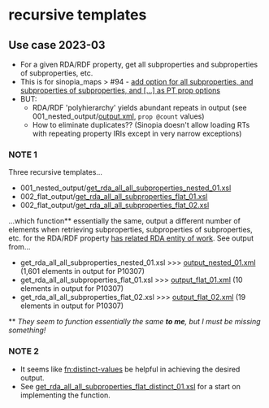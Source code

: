 # recursive templates

## Use case 2023-03
- For a given RDA/RDF property, get all subproperties and subproperties of subproperties, etc.
- This is for sinopia_maps > #94 - [add option for all subproperties, and subproperties of subproperties, and [...] as PT prop options](https://github.com/uwlib-cams/sinopia_maps/issues/94)
- BUT:
    - RDA/RDF 'polyhierarchy' yields abundant repeats in output (see 001_nested_output/[output.xml](https://github.com/briesenberg07/xml_stack/blob/6e761b8ca0f44f8b5c3b46b6a8299919ec5ae4c9/recursive_templates/001_nested_output/output_nested_01.xml), `prop @count` values)
    - How to eliminate duplicates?? (Sinopia doesn't allow loading RTs with repeating property IRIs except in very narrow exceptions)
### NOTE 1
Three recursive templates...
- 001_nested_output/[get_rda_all_all_subproperties_nested_01.xsl](https://github.com/briesenberg07/xml_stack/blob/6e761b8ca0f44f8b5c3b46b6a8299919ec5ae4c9/recursive_templates/001_nested_output/get_rda_all_all_subproperties_nested_01.xsl)
- 002_flat_output/[get_rda_all_all_subproperties_flat_01.xsl](https://github.com/briesenberg07/xml_stack/blob/6e761b8ca0f44f8b5c3b46b6a8299919ec5ae4c9/recursive_templates/002_flat_output/get_rda_all_all_subproperties_flat_01.xsl)
- 002_flat_output/[get_rda_all_all_subproperties_flat_02.xsl](https://github.com/briesenberg07/xml_stack/blob/6e761b8ca0f44f8b5c3b46b6a8299919ec5ae4c9/recursive_templates/002_flat_output/get_rda_all_all_subproperties_flat_02.xsl)

...which function\*\* essentially the same, output a different number of elements when retrieving subproperties, subproperties of subproperties, etc. for the RDA/RDF property [has related RDA entity of work](http://rdaregistry.info/Elements/w/P10307). See output from...
- get_rda_all_all_subproperties_nested_01.xsl >>> [output_nested_01.xml](https://github.com/briesenberg07/xml_stack/blob/6e761b8ca0f44f8b5c3b46b6a8299919ec5ae4c9/recursive_templates/001_nested_output/output_nested_01.xml) (1,601 elements in output for P10307)
- get_rda_all_all_subproperties_flat_01.xsl >>> [output_flat_01.xml](https://github.com/briesenberg07/xml_stack/blob/6e761b8ca0f44f8b5c3b46b6a8299919ec5ae4c9/recursive_templates/002_flat_output/output_flat_01.xml#L11-L20) (10 elements in output for P10307)
- get_rda_all_all_subproperties_flat_02.xsl >>> [output_flat_02.xml](https://github.com/briesenberg07/xml_stack/blob/6e761b8ca0f44f8b5c3b46b6a8299919ec5ae4c9/recursive_templates/002_flat_output/output_flat_02.xml#L11-L29) (19 elements in output for P10307)

\*\* *They seem to function essentially the same **to me**, but I must be missing something!*

### NOTE 2
- It seems like [fn:distinct-values](https://www.w3.org/TR/xpath-functions-31/#func-distinct-values) be helpful in achieving the desired output.
- See [get_rda_all_all_subproperties_flat_distinct_01.xsl](get_rda_all_all_subproperties_flat_distinct_01.xsl) for a start on implementing the function.